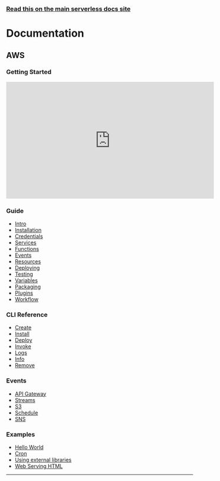<!--
title: Serverless Framework Documentation
menuText: Docs
layout: Doc
-->

<!-- DOCS-SITE-LINK:START automatically generated  -->
### [Read this on the main serverless docs site](https://www.serverless.com/docs/)
<!-- DOCS-SITE-LINK:END -->

# Documentation

## AWS

### Getting Started

<iframe width="560" height="315" src="https://www.youtube.com/embed/bFHmgqbAh4M" frameborder="0" allowfullscreen='true'></iframe>

### Guide

- [Intro](./providers/aws/guide/intro.md)
- [Installation](./providers/aws/guide/installation.md)
- [Credentials](./providers/aws/guide/credentials.md)
- [Services](./providers/aws/guide/services.md)
- [Functions](./providers/aws/guide/functions.md)
- [Events](./providers/aws/guide/events.md)
- [Resources](./providers/aws/guide/resources.md)
- [Deploying](./providers/aws/guide/deploying.md)
- [Testing](./providers/aws/guide/testing.md)
- [Variables](./providers/aws/guide/variables.md)
- [Packaging](./providers/aws/guide/packaging.md)
- [Plugins](./providers/aws/guide/plugins.md)
- [Workflow](./providers/aws/guide/workflow.md)

### CLI Reference

- [Create](./providers/aws/cli-reference/create.md)
- [Install](./providers/aws/cli-reference/install.md)
- [Deploy](./providers/aws/cli-reference/deploy.md)
- [Invoke](./providers/aws/cli-reference/invoke.md)
- [Logs](./providers/aws/cli-reference/logs.md)
- [Info](./providers/aws/cli-reference/info.md)
- [Remove](./providers/aws/cli-reference/remove.md)

### Events

- [API Gateway](./providers/aws/events/apigateway.md)
- [Streams](./providers/aws/events/streams.md)
- [S3](./providers/aws/events/s3.md)
- [Schedule](./providers/aws/events/schedule.md)
- [SNS](./providers/aws/events/sns.md)

### Examples

- [Hello World](./providers/aws/examples/hello-world)
- [Cron](./providers/aws/examples/cron)
- [Using external libraries](./providers/aws/examples/using-external-libraries)
- [Web Serving HTML](./providers/aws/examples/web-serving-html)

---